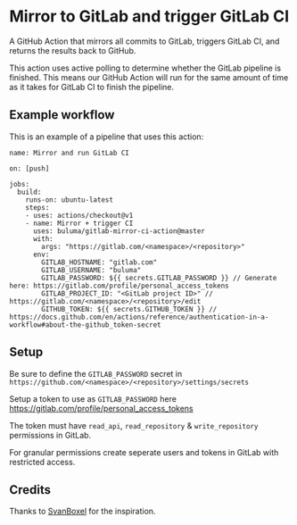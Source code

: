 # Mirror to GitLab and trigger GitLab CI

A GitHub Action that mirrors all commits to GitLab, triggers GitLab CI, and returns the results back to GitHub. 

This action uses active polling to determine whether the GitLab pipeline is finished. This means our GitHub Action will run for the same amount of time as it takes for GitLab CI to finish the pipeline. 

## Example workflow

This is an example of a pipeline that uses this action:

```workflow
name: Mirror and run GitLab CI

on: [push]

jobs:
  build:
    runs-on: ubuntu-latest
    steps:
    - uses: actions/checkout@v1
    - name: Mirror + trigger CI
      uses: buluma/gitlab-mirror-ci-action@master
      with:
        args: "https://gitlab.com/<namespace>/<repository>"
      env:
        GITLAB_HOSTNAME: "gitlab.com"
        GITLAB_USERNAME: "buluma"
        GITLAB_PASSWORD: ${{ secrets.GITLAB_PASSWORD }} // Generate here: https://gitlab.com/profile/personal_access_tokens
        GITLAB_PROJECT_ID: "<GitLab project ID>" // https://gitlab.com/<namespace>/<repository>/edit
        GITHUB_TOKEN: ${{ secrets.GITHUB_TOKEN }} // https://docs.github.com/en/actions/reference/authentication-in-a-workflow#about-the-github_token-secret
```

## Setup

Be sure to define the `GITLAB_PASSWORD` secret in `https://github.com/<namespace>/<repository>/settings/secrets`  

Setup a token to use as `GITLAB_PASSWORD` here https://gitlab.com/profile/personal_access_tokens  

The token must have `read_api`, `read_repository` & `write_repository` permissions in GitLab.  

For granular permissions create seperate users and tokens in GitLab with restricted access.  

## Credits

Thanks to [SvanBoxel](https://github.com/marketplace/actions/mirror-to-gitlab-and-run-gitlab-ci) for the inspiration.

